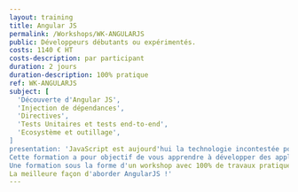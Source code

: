 ```yaml
---
layout: training
title: Angular JS
permalink: /Workshops/WK-ANGULARJS
public: Développeurs débutants ou expérimentés.
costs: 1140 € HT
costs-description: par participant
duration: 2 jours
duration-description: 100% pratique
ref: WK-ANGULARJS
subject: [
  'Découverte d'Angular JS',
  'Injection de dépendances',
  'Directives',
  'Tests Unitaires et tests end-to-end',
  'Ecosystème et outillage',
]
presentation: 'JavaScript est aujourd'hui la technologie incontestée pour le développement front-end, et beaucoup de frameworks ont vu le jour ces dernièrs années.
Cette formation a pour objectif de vous apprendre à développer des applications web de qualité avec AngularJS : organisation du code, composants réutilisables et aussi tests unitaires et end-to-end !
Une formation sous la forme d'un workshop avec 100% de travaux pratiques, au cours de laquelle vous réaliserez entièrement une application, pour aborder les différents aspects du développement Angular un par un.
La meilleure façon d'aborder AngularJS !'
---
```

